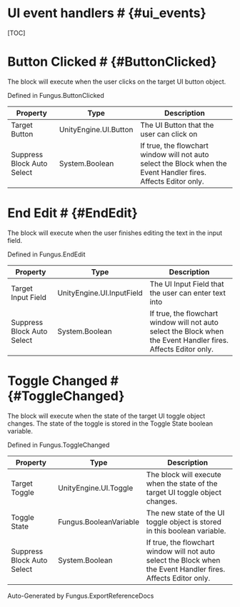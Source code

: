 # UI event handlers # {#ui_events}

[TOC]
# Button Clicked # {#ButtonClicked}
The block will execute when the user clicks on the target UI button object.

Defined in Fungus.ButtonClicked

Property | Type | Description
 --- | --- | ---
Target Button | UnityEngine.UI.Button | The UI Button that the user can click on
Suppress Block Auto Select | System.Boolean | If true, the flowchart window will not auto select the Block when the Event Handler fires. Affects Editor only.

# End Edit # {#EndEdit}
The block will execute when the user finishes editing the text in the input field.

Defined in Fungus.EndEdit

Property | Type | Description
 --- | --- | ---
Target Input Field | UnityEngine.UI.InputField | The UI Input Field that the user can enter text into
Suppress Block Auto Select | System.Boolean | If true, the flowchart window will not auto select the Block when the Event Handler fires. Affects Editor only.

# Toggle Changed # {#ToggleChanged}
The block will execute when the state of the target UI toggle object changes. The state of the toggle is stored in the Toggle State boolean variable.

Defined in Fungus.ToggleChanged

Property | Type | Description
 --- | --- | ---
Target Toggle | UnityEngine.UI.Toggle | The block will execute when the state of the target UI toggle object changes.
Toggle State | Fungus.BooleanVariable | The new state of the UI toggle object is stored in this boolean variable.
Suppress Block Auto Select | System.Boolean | If true, the flowchart window will not auto select the Block when the Event Handler fires. Affects Editor only.

Auto-Generated by Fungus.ExportReferenceDocs